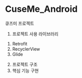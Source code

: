 # CuseMe_Android
큐즈미 프로젝트

1. 프로젝트 사용 라이브러리
  1) Retrofit
  2) RecyclerView
  3) Glide
  
2. 프로젝트 구조
3. 핵심 기능 구현
